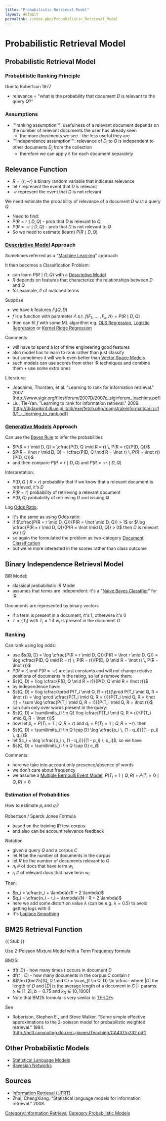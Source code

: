 ```yaml
---
title: "Probabilistic Retrieval Model"
layout: default
permalink: /index.php/Probabilistic_Retrieval_Model
---
```


# Probabilistic Retrieval Model

## Probabilistic Retrieval Model
### Probabilistic Ranking Principle
Due to Robertson 1977
- relevance = "what is the probability that document $D$ is relevant to the query $Q$?"


### Assumptions
- '''ranking assumption''': usefulness of a relevant document depends on the number of relevant documents the user has already seen
  - the more documents we see - the less useful they are 
- '''independence assumption''': relevance of $D_i$ to $Q$ is independent to other documents $D_j$ from the collection
  - therefore we can apply it for each document separately



## Relevance Function
- $R = \{ r, \lnot r \}$ a binary random variable that indicates relevance
- let $r$ represent the event that $D$ is relevant 
- $\lnot r$ represent the event that $D$ is not relevant 


We need estimate the probability of relevance of a document $D$ w.r.t a query $Q$ 
- Need to find:
- $P(R = r \mid D, Q)$ - prob that $D$ is relevant to $Q$
- $P(R = \lnot r \mid D, Q)$ - prob that $D$ is not relevant to $Q$
- So we need to estimate (learn) $P(R \mid D, Q)$



### [Descriptive Model](Descriptive_Models) Approach
Sometimes referred as a "[Machine Learning](Machine_Learning)" approach

It then becomes a Classification Problem:
- can learn $P(R \mid D, Q)$ with a [Descriptive Model](Descriptive_Models)
- $R$ depends on features that characterize the relationships between $D$ and $Q$ 
- for example, # of matched terms

Suppose 
- we have $k$ features $F_i(Q, D)$
- $f$ is a function with parameter $\Lambda$ s.t. $f(F_1, \ ... \ , F_k, \Lambda) = P(R \mid D, Q)$ 
- then can fit $f$ with some ML algorithm e.g. [OLS Regression](OLS_Regression), [Logistic Regression](Logistic_Regression) or [Kernel Ridge Regression](Kernel_Ridge_Regression)


Comments:
- will have to spend a lot of time engineering good features
- also model has to learn to rank rather than just classify
- but sometimes it will work even better than [Vector Space Model](Vector_Space_Model)s
- such models can use scores from other IR techniques and combine them + use some extra ones


Literature:
- Joachims, Thorsten, et al. "Learning to rank for information retrieval." 2007. [http://www.sigir.org/files/forum/2007D/2007d_sigirforum_joachims.pdf]
- Liu, Tie-Yan. "Learning to rank for information retrieval." 2009. [http://didawikinf.di.unipi.it/lib/exe/fetch.php/magistraleinformatica/ir/ir13/1_-_learning_to_rank.pdf]



### [Generative Models](Generative_Models) Approach
Can use the [Bayes Rule](Bayes_Rule) to infer the probabilities
- $P(R = r \mid D, Q) = \cfrac{P(D, Q \mid R = r) \, P(R = r)}{P(D, Q)}$
- $P(R = \lnot r \mid D, Q) = \cfrac{P(D, Q \mid R = \lnot r) \, P(R = \lnot r)}{P(D, Q)}$
- and then compare $P(R = r \mid D, Q)$ and $P(R = \lnot r \mid D, Q)$

Interpretation:
- $P(D, Q \mid R = r)$ probability that if we know that a relevant document is retrieved, it's $D$
- $P(R = r)$ probability of retrieving a relevant document
- $P(D, Q)$ probability of retrieving $D$ and issuing $Q$


Log [Odds Ratio](Odds_Ratio):
- it's the same as using Odds ratio:
- if $\cfrac{P(R = r \mid D, Q)}{P(R = \lnot  \mid D, Q)} > 1$ or $\log \cfrac{P(R = r \mid D, Q)}{P(R = \lnot \mid D, Q)} > 0$ then $D$ is relevant w.r.t $Q$ 
- so again the formulated the problem as two-category [Document Classification](Document_Classification)
- but we're more interested in the scores rather than class outcome




## Binary Independence Retrieval Model
BIR Model: 
- classical probabilistic IR Model 
- assumes that terms are independent: it's a "[Naive Bayes Classifier](Naive_Bayes_Classifier)" for IR


Documents are represented by binary vectors 
- if a term is present in a document, it's 1, otherwise it's 0
- $T = \{T_i \}$ with $T_i = 1$ if $w_i$ is present in the document $D$ 


### Ranking
Can rank using log odds:
- use $s(Q, D) = \log \cfrac{P(R = r \mid D, Q)}{P(R = \lnot r \mid D, Q)} = \log \cfrac{P(D, Q \mid R = r) \, P(R = r)}{P(D, Q \mid R = \lnot r) \, P(R = \lnot r)}$
- $P(R = r)$ and $P(R = \lnot r)$ are just constants and will not change relative positions of documents in the rating, so let's remove them:
- $s(Q, D) = \log \cfrac{P(D, Q \mid R = r)}{P(D, Q \mid R = \lnot r)}$
- by independence have:
- $s(Q, D) = \log \cfrac{\prod P(T_i \mid Q, R = r)}{\prod P(T_i \mid Q, R = \lnot r)} = \log \prod \cfrac{P(T_i \mid Q, R = r)}{P(T_i \mid Q, R = \lnot r)} = \sum \log \cfrac{P(T_i \mid Q, R = r)}{P(T_i \mid Q, R = \lnot r)}$
- can sum only over words present in the query:
- $s(Q, D) = \sum\limits_{i \in Q} \log \cfrac{P(T_i \mid Q, R = r)}{P(T_i \mid Q, R = \lnot r)}$
- now let $p_i = P(T_1 = 1 \mid Q, R = r)$ and $q_i = P(T_1 = 1 \mid Q, R = \lnot r)$. then 
- $s(Q, D) = \sum\limits_{i \in Q \cap D} \log \cfrac{p_i \, (1 - q_i)}{(1 - p_i) \, q_i}$
- let $c_i = \log \cfrac{p_i \, (1 - q_i)}{(1 - p_i) \, q_i}$, so we have 
- $s(Q, D) = \sum\limits_{i \in Q \cap D} c_i$



Comments:
- here we take into account only presence/absence of words 
- we don't care about frequency 
- we assume a [Multiple Bernoulli Event Model](Binomial_Distribution): $P(T_i = 1 \mid Q, R) + P(T_i = 0 \mid Q, R) = 0$


### Estimation of Probabilities
How to estimate $p_i$ and $q_i$? 

Robertson / Sparck Jones Formula
- based on the training IR test corpus 
- and also can be account relevance feedback


Notation
- given a query $Q$ and a corpus $C$ 
- let $N$ be the number of documents in the corpus
- let $R$ be the number of documents relevant to $Q$ 
- $n_i$ # of docs that have term $w_i$
- $r_i$ # of relevant docs that have term $w_i$ 


Then:
- $p_i = \cfrac{r_i + \lambda}{R + 2 \lambda}$ 
- $q_i = \cfrac{n_i - r_i + \lambda}{N - R + 2 \lambda}$
- here we add some distortion value $\lambda$ (can be e.g. $\lambda = 0.5$) to avoid getting logs with 0
- It's [Laplace Smoothing](Laplace_Smoothing)



## BM25 Retrieval Function
{{ Stub }}

Use 2-Poisson Mixture Model with a Term Frequency formula

BM25:
- $\text{tf}(t, D)$ - how many times $t$ occurs in document $D$
- $\text{df}(t \mid C)$ - how many documents in the corpus $C$ contain $t$ 
- $$\text{bm25}(Q, D \mid C) = \sum_{t \in Q, D} \ln \cfrac- where $|  D |$ the length of $D$ and $| \bar D |$ is the average length of a document in $C$  |- params: $t_1 \in [1, 2]$, $b = 0.75$ and $k_3 \in [0, 1000]$
- Note that BM25 formula is very similar to [TF-IDF](TF-IDF)s


See 
- Robertson, Stephen E., and Steve Walker. "Some simple effective approximations to the 2-poisson model for probabilistic weighted retrieval." 1994. [http://nclt.computing.dcu.ie/~gjones/Teaching/CA437/p232.pdf]



## Other Probabilistic Models
- [Statistical Language Models](Statistical_Language_Models)
- [Bayesian Networks](Bayesian_Networks)


## Sources
- [Information Retrieval (UFRT)](Information_Retrieval_(UFRT))
- Zhai, ChengXiang. "Statistical language models for information retrieval." 2008.

[Category:Information Retrieval](Category_Information_Retrieval)
[Category:Probabilistic Models](Category_Probabilistic_Models)